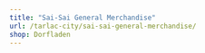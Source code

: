 ```yaml
---
title: "Sai-Sai General Merchandise"
url: /tarlac-city/sai-sai-general-merchandise/
shop: Dorfladen
---
```

